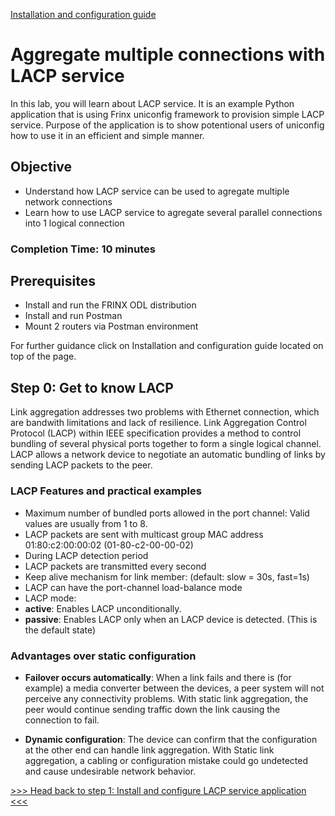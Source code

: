 [Installation and configuration guide](installation-instructions.html)

# Aggregate multiple connections with LACP service

In this lab, you will learn about LACP service. It is an example Python application that is using Frinx uniconfig framework to provision simple LACP service. Purpose of the application is to show potentional users of uniconfig how to use it in an efficient and simple manner.

## Objective

* Understand how LACP service can be used to agregate multiple network connections
* Learn how to use LACP service to agregate several parallel connections into 1 logical connection

### Completion Time: 10 minutes

## Prerequisites

* Install and run the FRINX ODL distribution
* Install and run Postman
* Mount 2 routers via Postman environment

For further guidance click on Installation and configuration guide located on top of the page.

## Step 0: Get to know LACP

Link aggregation addresses two problems with Ethernet connection, which are bandwith limitations and lack of resilience. Link Aggregation Control Protocol (LACP) within IEEE specification provides a method to control bundling of several physical ports together to form a single logical channel. LACP allows a network device to negotiate an automatic bundling of links by sending LACP packets to the peer.

### LACP Features and practical examples

* Maximum number of bundled ports allowed in the port channel: Valid values are usually from 1 to 8.
* LACP packets are sent with multicast group MAC address 01:80:c2:00:00:02 (01-80-c2-00-00-02)
* During LACP detection period
 * LACP packets are transmitted every second
 * Keep alive mechanism for link member: (default: slow = 30s, fast=1s)
* LACP can have the port-channel load-balance mode 
* LACP mode:
 * **active**: Enables LACP unconditionally.
 * **passive**: Enables LACP only when an LACP device is detected. (This is the default state)

### Advantages over static configuration

* **Failover occurs automatically**: When a link fails and there is (for example) a media converter between the devices, a peer system will not perceive any connectivity problems. With static link aggregation, the peer would continue sending traffic down the link causing the connection to fail.

* **Dynamic configuration**: The device can confirm that the configuration at the other end can handle link aggregation. With Static link aggregation, a cabling or configuration mistake could go undetected and cause undesirable network behavior.

[>>> Head back to step 1: Install and configure LACP service application <<<](2.md)  
